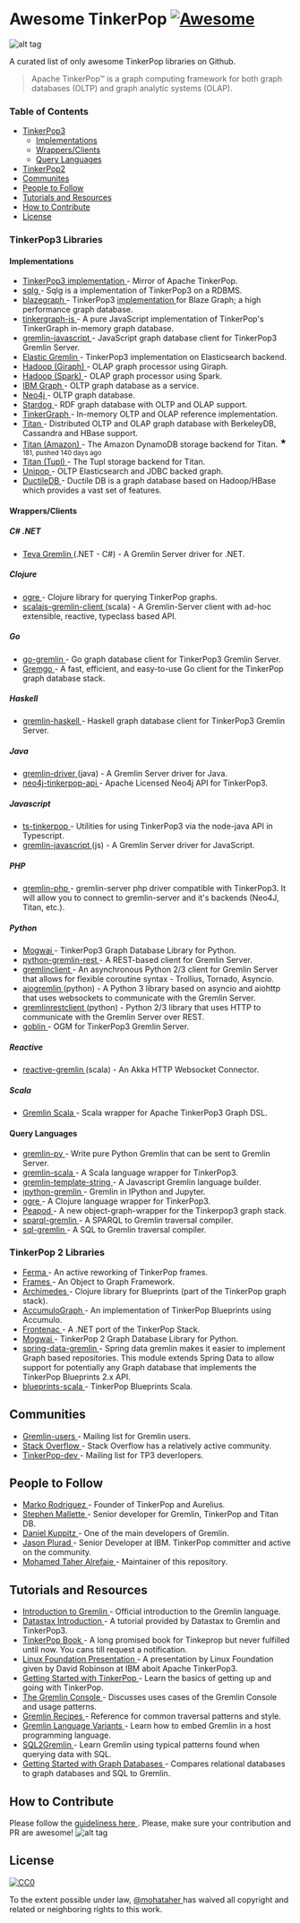 <h1>
 Awesome TinkerPop
 <a href="https://github.com/sindresorhus/awesome">
  <img alt="Awesome" src="https://cdn.rawgit.com/sindresorhus/awesome/d7305f38d29fed78fa85652e3a63e154dd8e8829/media/badge.svg"/>
 </a>
</h1>
<p>
 <img alt="alt tag" src="https://raw.githubusercontent.com/mohataher/awesome-tinkerpop/master/tinkerpop-splash.png"/>
</p>
<p>
 A curated list of only awesome TinkerPop libraries on Github.
</p>
<blockquote>
 <p>
  Apache TinkerPop™ is a graph computing framework for both graph databases (OLTP) and graph analytic systems (OLAP).
 </p>
</blockquote>
<h3>
 Table of Contents
</h3>
<ul>
 <li>
  <a href="#tinkerpop3">
   TinkerPop3
  </a>
  <ul>
   <li>
    <a href="#tinkerpop3-implementations">
     Implementations
    </a>
   </li>
   <li>
    <a href="#wrappers">
     Wrappers/Clients
    </a>
   </li>
   <li>
    <a href="#qlang">
     Query Languages
    </a>
   </li>
  </ul>
 </li>
 <li>
  <a href="#tinkerpop2">
   TinkerPop2
  </a>
 </li>
 <li>
  <a href="#communites">
   Communites
  </a>
 </li>
 <li>
  <a href="#people-to-follow">
   People to Follow
  </a>
 </li>
 <li>
  <a href="#tutorials-and-resources">
   Tutorials and Resources
  </a>
 </li>
 <li>
  <a href="#contributing">
   How to Contribute
  </a>
 </li>
 <li>
  <a href="#license">
   License
  </a>
 </li>
</ul>
<h3>
 <a name="tinkerpop3">
 </a>
 TinkerPop3 Libraries
</h3>
<h4>
 <a name="tinkerpop3-implementations">
 </a>
 Implementations
</h4>
<ul>
 <li>
  <a href="https://github.com/apache/tinkerpop">
   TinkerPop3 implementation
  </a>
  - Mirror of Apache TinkerPop.
 </li>
 <li>
  <a href="https://github.com/pietermartin/sqlg">
   sqlg
  </a>
  - Sqlg is a implementation of TinkerPop3 on a RDBMS.
 </li>
 <li>
  <a href="https://github.com/blazegraph/database">
   blazegraph
  </a>
  - TinkerPop3
  <a href="https://github.com/blazegraph/tinkerpop3">
   implementation
  </a>
  for Blaze Graph; a high performance graph database.
 </li>
 <li>
  <a href="https://github.com/jbmusso/tinkergraph-js">
   tinkergraph-js
  </a>
  - A pure JavaScript implementation of TinkerPop's TinkerGraph in-memory graph database.
 </li>
 <li>
  <a href="https://github.com/jbmusso/gremlin-javascript">
   gremlin-javascript
  </a>
  - JavaScript graph database client for TinkerPop3 Gremlin Server.
 </li>
 <li>
  <a href="https://github.com/rmagen/elastic-gremlin">
   Elastic Gremlin
  </a>
  - TinkerPop3 implementation on Elasticsearch backend.
 </li>
 <li>
  <a href="http://tinkerpop.apache.org/docs/current/reference/#giraphgraphcomputer">
   Hadoop (Giraph)
  </a>
  - OLAP graph processor using Giraph.
 </li>
 <li>
  <a href="http://tinkerpop.apache.org/docs/current/reference/#sparkgraphcomputer">
   Hadoop (Spark)
  </a>
  - OLAP graph processor using Spark.
 </li>
 <li>
  <a href="https://console.ng.bluemix.net/catalog/services/ibm-graph/">
   IBM Graph
  </a>
  - OLTP graph database as a service.
 </li>
 <li>
  <a href="http://tinkerpop.apache.org/docs/currentg/#neo4j-gremlin">
   Neo4j
  </a>
  - OLTP graph database.
 </li>
 <li>
  <a href="http://stardog.com/">
   Stardog
  </a>
  - RDF graph database with OLTP and OLAP support.
 </li>
 <li>
  <a href="http://tinkerpop.apache.org/docs/current/reference/#tinkergraph-gremlin">
   TinkerGraph
  </a>
  - In-memory OLTP and OLAP reference implementation.
 </li>
 <li>
  <a href="http://thinkaurelius.github.io/titan/">
   Titan
  </a>
  - Distributed OLTP and OLAP graph database with BerkeleyDB, Cassandra and HBase support.
 </li>
 <li>
  <a href="https://github.com/awslabs/dynamodb-titan-storage-backend">
   Titan (Amazon)
  </a>
  - The Amazon DynamoDB storage backend for Titan.
  <sup>
   &#9733 181, pushed 140 days ago
  </sup>
 </li>
 <li>
  <a href="https://github.com/classmethod/tupl-titan-storage-backend">
   Titan (Tupl)
  </a>
  - The Tupl storage backend for Titan.
 </li>
 <li>
  <a href="https://github.com/rmagen/unipop">
   Unipop
  </a>
  - OLTP Elasticsearch and JDBC backed graph.
 </li>
 <li>
  <a href="https://github.com/PureSolTechnologies/DuctileDB">
   DuctileDB
  </a>
  - Ductile DB is a graph database based on Hadoop/HBase which provides a vast set of features.
 </li>
</ul>
<h4>
 <a name="wrappers">
 </a>
 Wrappers/Clients
</h4>
<h5>
 C# .NET
</h5>
<ul>
 <li>
  <a href="https://www.nuget.org/packages/Teva.Common.Data.Gremlin/">
   Teva Gremlin
  </a>
  (.NET - C#) - A Gremlin Server driver for .NET.
 </li>
</ul>
<h5>
 Clojure
</h5>
<ul>
 <li>
  <a href="https://github.com/clojurewerkz/ogre">
   ogre
  </a>
  - Clojure library for querying TinkerPop graphs.
 </li>
 <li>
  <a href="https://github.com/viagraphs/scalajs-gremlin-client">
   scalajs-gremlin-client
  </a>
  (scala) - A Gremlin-Server client with ad-hoc extensible, reactive, typeclass based API.
 </li>
</ul>
<h5>
 Go
</h5>
<ul>
 <li>
  <a href="https://github.com/go-gremlin/gremlin">
   go-gremlin
  </a>
  - Go graph database client for TinkerPop3 Gremlin Server.
 </li>
 <li>
  <a href="https://github.com/qasaur/gremgo">
   Gremgo
  </a>
  - A fast, efficient, and easy-to-use Go client for the TinkerPop graph database stack.
 </li>
</ul>
<h5>
 Haskell
</h5>
<ul>
 <li>
  <a href="https://github.com/nakaji-dayo/gremlin-haskell">
   gremlin-haskell
  </a>
  - Haskell graph database client for TinkerPop3 Gremlin Server.
 </li>
</ul>
<h5>
 Java
</h5>
<ul>
 <li>
  <a href="http://tinkerpop.apache.org/docs/current/reference/#connecting-via-java">
   gremlin-driver
  </a>
  (java) - A Gremlin Server driver for Java.
 </li>
 <li>
  <a href="https://github.com/neo4j-contrib/neo4j-tinkerpop-api">
   neo4j-tinkerpop-api
  </a>
  - Apache Licensed Neo4j API for TinkerPop3.
 </li>
</ul>
<h5>
 Javascript
</h5>
<ul>
 <li>
  <a href="https://github.com/RedSeal-co/ts-tinkerpop">
   ts-tinkerpop
  </a>
  - Utilities for using TinkerPop3 via the node-java API in Typescript.
 </li>
 <li>
  <a href="https://github.com/jbmusso/gremlin-javascript">
   gremlin-javascript
  </a>
  (js) - A Gremlin Server driver for JavaScript.
 </li>
</ul>
<h5>
 PHP
</h5>
<ul>
 <li>
  <a href="https://github.com/PommeVerte/gremlin-php">
   gremlin-php
  </a>
  - gremlin-server php driver compatible with TinkerPop3. It will allow you to connect to gremlin-server and it's backends (Neo4J, Titan, etc.).
 </li>
</ul>
<h5>
 Python
</h5>
<ul>
 <li>
  <a href="https://github.com/platinummonkey/mogwai">
   Mogwai
  </a>
  - TinkerPop3 Graph Database Library for Python.
 </li>
 <li>
  <a href="https://github.com/windj007/python-gremlin-rest">
   python-gremlin-rest
  </a>
  - A REST-based client for Gremlin Server.
 </li>
 <li>
  <a href="https://github.com/davebshow/gremlinclient">
   gremlinclient
  </a>
  - An asynchronous Python 2/3 client for Gremlin Server that allows for flexible coroutine syntax - Trollius, Tornado, Asyncio.
 </li>
 <li>
  <a href="https://github.com/davebshow/aiogremlin">
   aiogremlin
  </a>
  (python) - A Python 3 library based on asyncio and aiohttp that uses websockets to communicate with the Gremlin Server.
 </li>
 <li>
  <a href="http://gremlinrestclient.readthedocs.org/en/latest/">
   gremlinrestclient
  </a>
  (python) - Python 2/3 library that uses HTTP to communicate with the Gremlin Server over REST.
 </li>
 <li>
  <a href="https://github.com/ZEROFAIL/goblin">
   goblin
  </a>
  - OGM for TinkerPop3 Gremlin Server.
 </li>
</ul>
<h5>
 Reactive
</h5>
<ul>
 <li>
  <a href="https://github.com/coreyauger/reactive-gremlin">
   reactive-gremlin
  </a>
  (scala) - An Akka HTTP Websocket Connector.
 </li>
</ul>
<h5>
 Scala
</h5>
<ul>
 <li>
  <a href="https://github.com/mpollmeier/gremlin-scala">
   Gremlin Scala
  </a>
  - Scala wrapper for Apache TinkerPop3 Graph DSL.
 </li>
</ul>
<h4>
 <a name="qlang">
 </a>
 Query Languages
</h4>
<ul>
 <li>
  <a href="https://github.com/emehrkay/gremlinpy">
   gremlin-py
  </a>
  - Write pure Python Gremlin that can be sent to Gremlin Server.
 </li>
 <li>
  <a href="https://github.com/mpollmeier/gremlin-scala">
   gremlin-scala
  </a>
  - A Scala language wrapper for TinkerPop3.
 </li>
 <li>
  <a href="https://github.com/jbmusso/gremlin-template-string">
   gremlin-template-string
  </a>
  - A Javascript Gremlin language builder.
 </li>
 <li>
  <a href="https://github.com/davebshow/ipython-gremlin">
   ipython-gremlin
  </a>
  - Gremlin in IPython and Jupyter.
 </li>
 <li>
  <a href="http://ogre.clojurewerkz.org/">
   ogre
  </a>
  - A Clojure language wrapper for TinkerPop3.
 </li>
 <li>
  <a href="https://github.com/bayofmany/peapod">
   Peapod
  </a>
  - A new object-graph-wrapper for the Tinkerpop3 graph stack.
 </li>
 <li>
  <a href="https://github.com/dkuppitz/sparql-gremlin">
   sparql-gremlin
  </a>
  - A SPARQL to Gremlin traversal compiler.
 </li>
 <li>
  <a href="https://github.com/twilmes/sql-gremlin">
   sql-gremlin
  </a>
  - A SQL to Gremlin traversal compiler.
 </li>
</ul>
<h3>
 <a name="tinkerpop2">
 </a>
 TinkerPop 2 Libraries
</h3>
<ul>
 <li>
  <a href="https://github.com/Syncleus/Ferma">
   Ferma
  </a>
  - An active reworking of TinkerPop frames.
 </li>
 <li>
  <a href="https://github.com/tinkerpop/frames">
   Frames
  </a>
  - An Object to Graph Framework.
 </li>
 <li>
  <a href="https://github.com/clojurewerkz/archimedes">
   Archimedes
  </a>
  - Clojure library for Blueprints (part of the TinkerPop graph stack).
 </li>
 <li>
  <a href="https://github.com/JHUAPL/AccumuloGraph">
   AccumuloGraph
  </a>
  - An implementation of TinkerPop Blueprints using Accumulo.
 </li>
 <li>
  <a href="https://github.com/Loupi/Frontenac">
   Frontenac
  </a>
  - A .NET port of the TinkerPop Stack.
 </li>
 <li>
  <a href="https://github.com/platinummonkey/mogwai">
   Mogwai
  </a>
  - TinkerPop 2 Graph Database Library for Python.
 </li>
 <li>
  <a href="https://github.com/gjrwebber/spring-data-gremlin">
   spring-data-gremlin
  </a>
  - Spring data gremlin makes it easier to implement Graph based repositories. This module extends Spring Data to allow support for potentially any Graph database that implements the TinkerPop Blueprints 2.x API.
 </li>
 <li>
  <a href="https://github.com/anvie/blueprints-scala">
   blueprints-scala
  </a>
  - TinkerPop Blueprints Scala.
 </li>
</ul>
<h2>
 <a name="communites">
 </a>
 Communities
</h2>
<ul>
 <li>
  <a href="https://groups.google.com/forum/#!forum/gremlin-users">
   Gremlin-users
  </a>
  - Mailing list for Gremlin users.
 </li>
 <li>
  <a href="http://stackoverflow.com/questions/tagged/tinkerpop3">
   Stack Overflow
  </a>
  - Stack Overflow has a relatively active community.
 </li>
 <li>
  <a href="http://mail-archives.apache.org/mod_mbox/incubator-tinkerpop-dev/">
   TinkerPop-dev
  </a>
  - Mailing list for TP3 deverlopers.
 </li>
</ul>
<h2>
 <a name="people-to-follow">
 </a>
 People to Follow
</h2>
<ul>
 <li>
  <a href="https://markorodriguez.com/">
   Marko Rodriguez
  </a>
  - Founder of TinkerPop and Aurelius.
 </li>
 <li>
  <a href="https://twitter.com/spmallette?lang=en-gb">
   Stephen Mallette
  </a>
  - Senior developer for Gremlin, TinkerPop and Titan DB.
 </li>
 <li>
  <a href="https://about.me/daniel.kuppitz">
   Daniel Kuppitz
  </a>
  - One of the main developers of Gremlin.
 </li>
 <li>
  <a href="https://github.com/pluradj">
   Jason Plurad
  </a>
  - Senior Developer at IBM. TinkerPop committer and active on the community.
 </li>
 <li>
  <a href="https://github.com/mohataher">
   Mohamed Taher Alrefaie
  </a>
  - Maintainer of this repository.
 </li>
</ul>
<h2>
 <a name="tutorials-and-resources">
 </a>
 Tutorials and Resources
</h2>
<ul>
 <li>
  <a href="http://tinkerpop.apache.org/gremlin.html">
   Introduction to Gremlin
  </a>
  - Official introduction to the Gremlin language.
 </li>
 <li>
  <a href="https://academy.datastax.com/resources/getting-started-tinkerpop-and-gremlin">
   Datastax Introduction
  </a>
  - A tutorial provided by Datastax to Gremlin and TinkerPop3.
 </li>
 <li>
  <a href="http://www.tinkerpopbook.com/">
   TinkerPop Book
  </a>
  - A long promised book for Tinkeprop but never fulfilled until now. You cans till request a notification.
 </li>
 <li>
  <a href="http://events.linuxfoundation.org/sites/events/files/slides/ApacheCon2015TinkerPop3.pdf">
   Linux Foundation Presentation
  </a>
  - A presentation by Linux Foundation given by David Robinson at IBM aboit Apache TinkerPop3.
 </li>
 <li>
  <a href="http://tinkerpop.apache.org/docs/current/tutorials/getting-started/">
   Getting Started with TinkerPop
  </a>
  - Learn the basics of getting up and going with TinkerPop.
 </li>
 <li>
  <a href="http://tinkerpop.apache.org/docs/current/tutorials/the-gremlin-console/">
   The Gremlin Console
  </a>
  - Discusses uses cases of the Gremlin Console and usage patterns.
 </li>
 <li>
  <a href="http://tinkerpop.apache.org/docs/3.2.1-SNAPSHOT/recipes/">
   Gremlin Recipes
  </a>
  - Reference for common traversal patterns and style.
 </li>
 <li>
  <a href="http://tinkerpop.apache.org/docs/3.2.1-SNAPSHOT/tutorials/gremlin-language-variants/">
   Gremlin Language Variants
  </a>
  - Learn how to embed Gremlin in a host programming language.
 </li>
 <li>
  <a href="http://sql2gremlin.com/">
   SQL2Gremlin
  </a>
  - Learn Gremlin using typical patterns found when querying data with SQL.
 </li>
 <li>
  <a href="https://academy.datastax.com/demos/getting-started-graph-databases">
   Getting Started with Graph Databases
  </a>
  - Compares relational databases to graph databases and SQL to Gremlin.
 </li>
</ul>
<h2>
 <a name="contributing">
 </a>
 How to Contribute
</h2>
<p>
 Please follow the
 <a href="contributing.md">
  guideliness here
 </a>
 . Please, make sure your contribution and PR are awesome!
 <img alt="alt tag" src="awesome-tinkerpop.jpg"/>
</p>
<h2>
 <a name="license">
 </a>
 License
</h2>
<p>
 <a href="http://creativecommons.org/publicdomain/zero/1.0/">
  <img alt="CC0" src="https://licensebuttons.net/p/zero/1.0/88x31.png"/>
 </a>
</p>
<p>
 To the extent possible under law,
 <a href="https://github.com/mohataher">
  @mohataher
 </a>
 has waived all copyright and related or neighboring rights to this work.
</p>

